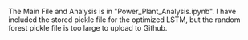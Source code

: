 The Main File and Analysis is in "Power_Plant_Analysis.ipynb". 
I have included the stored pickle file for the optimized LSTM, but the random forest pickle file is too large to upload to Github.
